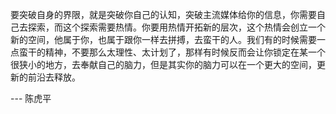要突破自身的界限，就是突破你自己的认知，突破主流媒体给你的信息，你需要自己去探索，而这个探索需要热情。你要用热情开拓新的层次，这个热情会创立一个新的空间，他属于你，也属于跟你一样去拼搏，去蛮干的人。我们有的时候需要一点蛮干的精神，不要那么太理性、太计划了，那样有时候反而会让你锁定在某一个很狭小的地方，去奉献自己的脑力，但是其实你的脑力可以在一个更大的空间，更新的前沿去释放。

--- 陈虎平